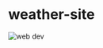 # weather-site
![web dev](https://user-images.githubusercontent.com/76091056/175892027-f9913084-b784-49bf-b7c3-da7f065f3195.PNG)
